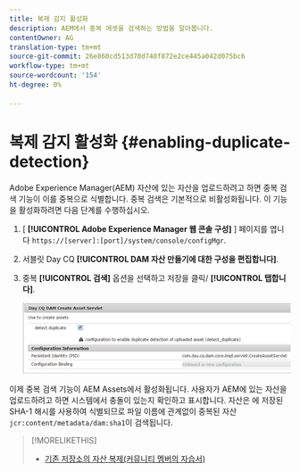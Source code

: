 ```yaml
---
title: 복제 감지 활성화
description: AEM에서 중복 에셋을 검색하는 방법을 알아봅니다.
contentOwner: AG
translation-type: tm+mt
source-git-commit: 26e860cd513d70d748f872e2ce445a042d075bc6
workflow-type: tm+mt
source-wordcount: '154'
ht-degree: 0%

---
```



# 복제 감지 활성화 {#enabling-duplicate-detection}

Adobe Experience Manager(AEM) 자산에 있는 자산을 업로드하려고 하면 중복 검색 기능이 이를 중복으로 식별합니다. 중복 검색은 기본적으로 비활성화됩니다. 이 기능을 활성화하려면 다음 단계를 수행하십시오.

1. [ **[!UICONTROL Adobe Experience Manager 웹 콘솔 구성]** ] 페이지를 엽니다 `https://[server]:[port]/system/console/configMgr`.
1. 서블릿 Day CQ **[!UICONTROL DAM 자산 만들기에 대한 구성을 편집합니다]**.
1. 중복 **[!UICONTROL 검색]** 옵션을 선택하고 저장을 클릭/ **[!UICONTROL 탭합니다]**.

   ![서블릿에서 중복 검색 옵션을 선택합니다.](assets/chlimage_1-377.png)

이제 중복 검색 기능이 AEM Assets에서 활성화됩니다. 사용자가 AEM에 있는 자산을 업로드하려고 하면 시스템에서 충돌이 있는지 확인하고 표시합니다. 자산은 에 저장된 SHA-1 해시를 사용하여 식별되므로 파일 이름에 관계없이 중복된 자산 `jcr:content/metadata/dam:sha1`이 검색됩니다.

>[!MORELIKETHIS]
>
>* [기존 저장소의 자산 복제(커뮤니티 멤버의 자습서)](https://experience-aem.blogspot.com/2019/06/aem-65-find-duplicate-assets-binaries-in-existing-repository.html)

